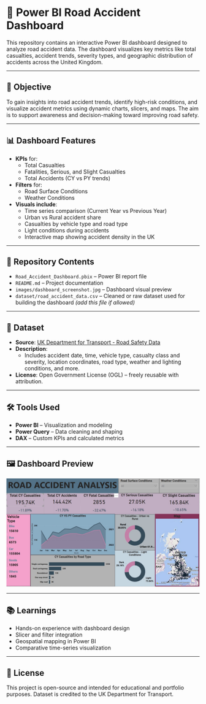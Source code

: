 # 🚗 Power BI Road Accident Dashboard

This repository contains an interactive Power BI dashboard designed to analyze road accident data. The dashboard visualizes key metrics like total casualties, accident trends, severity types, and geographic distribution of accidents across the United Kingdom.

---

## 📌 Objective

To gain insights into road accident trends, identify high-risk conditions, and visualize accident metrics using dynamic charts, slicers, and maps. The aim is to support awareness and decision-making toward improving road safety.

---

## 📊 Dashboard Features

- **KPIs** for:
  - Total Casualties
  - Fatalities, Serious, and Slight Casualties
  - Total Accidents (CY vs PY trends)
- **Filters** for:
  - Road Surface Conditions
  - Weather Conditions
- **Visuals include**:
  - Time series comparison (Current Year vs Previous Year)
  - Urban vs Rural accident share
  - Casualties by vehicle type and road type
  - Light conditions during accidents
  - Interactive map showing accident density in the UK

---

## 📁 Repository Contents

- `Road_Accident_Dashboard.pbix` – Power BI report file
- `README.md` – Project documentation
- `images/dashboard_screenshot.jpg` – Dashboard visual preview
- `dataset/road_accident_data.csv` – Cleaned or raw dataset used for building the dashboard *(add this file if allowed)*

---

## 📄 Dataset

- **Source**: [UK Department for Transport - Road Safety Data](https://data.gov.uk/dataset/road-accidents-safety-data)
- **Description**:
  - Includes accident date, time, vehicle type, casualty class and severity, location coordinates, road type, weather and lighting conditions, and more.
- **License**: Open Government License (OGL) – freely reusable with attribution.

---

## 🛠 Tools Used

- **Power BI** – Visualization and modeling
- **Power Query** – Data cleaning and shaping
- **DAX** – Custom KPIs and calculated metrics

---

## 🖼 Dashboard Preview

![Dashboard Screenshot](dashboard_screenshot.jpg)

---

## 📚 Learnings

- Hands-on experience with dashboard design
- Slicer and filter integration
- Geospatial mapping in Power BI
- Comparative time-series visualization

---

## 📌 License

This project is open-source and intended for educational and portfolio purposes. Dataset is credited to the UK Department for Transport.

